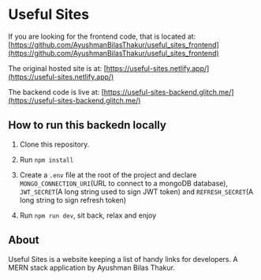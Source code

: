 # Useful Sites

If you are looking for the frontend code, that is located at: [https://github.com/AyushmanBilasThakur/useful_sites_frontend](https://github.com/AyushmanBilasThakur/useful_sites_frontend)

The original hosted site is at: [https://useful-sites.netlify.app/](https://useful-sites.netlify.app/)

The backend code is live at: [https://useful-sites-backend.glitch.me/](https://useful-sites-backend.glitch.me/)


## How to run this backedn locally

1. Clone this repository.

2. Run `npm install`

3. Create a `.env` file at the root of the project and declare `MONGO_CONNECTION_URI`(URL to connect to a mongoDB database), `JWT_SECRET`(A long string used to sign JWT token) and `REFRESH_SECRET`(A long string to sign refresh token)

4. Run `npm run dev`, sit back, relax and enjoy

## About

Useful Sites is a website keeping a list of handy links for developers. A MERN stack application by Ayushman Bilas Thakur.
